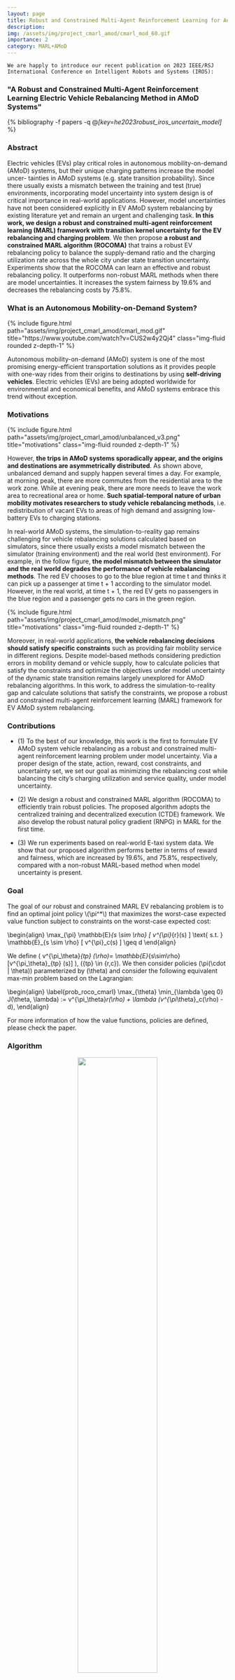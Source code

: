 ```yaml
---
layout: page
title: Robust and Constrained Multi-Agent Reinforcement Learning for Autonomous Mobility-on-Demand Systems
description: 
img: /assets/img/project_cmarl_amod/cmarl_mod_60.gif
importance: 2
category: MARL+AMoD
---
```


`We are happly to introduce our recent publication on 2023 IEEE/RSJ International Conference on Intelligent Robots and Systems (IROS):`

### "A Robust and Constrained Multi-Agent Reinforcement Learning Electric Vehicle Rebalancing Method in AMoD Systems"

<div class="publications">

{% bibliography -f papers -q @*[key=he2023robust_iros_uncertain_model]* %}

</div>

### Abstract
Electric vehicles (EVs) play critical roles in autonomous mobility-on-demand (AMoD) systems, but their unique charging patterns increase the model uncer- tainties in AMoD systems (e.g. state transition probability). Since there usually exists a mismatch between the training and test (true) environments, incorporating model uncertainty into system design is of critical importance in real-world applications. However, model uncertainties have not been considered explicitly in EV AMoD system rebalancing by existing literature yet and remain an urgent and challenging task. **In this work, we design a robust and constrained multi-agent reinforcement learning (MARL) framework with transition kernel uncertainty for the EV rebalancing and charging problem**. We then propose **a robust and constrained MARL algorithm (ROCOMA)** that trains a robust EV rebalancing policy to balance the supply-demand ratio and the charging utilization rate across the whole city under state transition uncertainty. Experiments show that the ROCOMA can learn an effective and robust rebalancing policy. It outperforms non-robust MARL methods when there are model uncertainties. It
increases the system fairness by 19.6% and decreases the rebalancing costs by 75.8%.

### What is an Autonomous Mobility-on-Demand System?

<div class="row">
    <div class="col-sm mt-3 mt-md-0">
        {% include figure.html path="assets/img/project_cmarl_amod/cmarl_mod.gif" title="https://www.youtube.com/watch?v=CUS2w4y2Qj4" class="img-fluid rounded z-depth-1" %}
    </div>
</div>

Autonomous mobility-on-demand (AMoD) system is one of the most promising energy-efficient transportation solutions as it provides people with one-way rides from their origins to destinations by using **self-driving vehicles**. Electric vehicles (EVs) are being adopted worldwide for environmental and economical benefits, and AMoD systems embrace this trend without exception. 

### Motivations

<div class="row">
    <div class="col-sm mt-3 mt-md-0">
        {% include figure.html path="assets/img/project_cmarl_amod/unbalanced_v3.png" title="motivations" class="img-fluid rounded z-depth-1" %}
    </div>
</div>

However, **the trips in AMoD systems sporadically appear, and the origins and destinations are asymmetrically distributed**. As shown above, unbalanced demand and supply happen several times a day. For example, at morning peak, there are more commutes from the residential area to the work zone. While at evening peak, there are more needs to leave the work area to recreational area or home. **Such spatial-temporal nature of urban mobility motivates researchers to study vehicle rebalancing methods**, i.e. redistribution of vacant EVs to areas of high demand and assigning low-battery EVs to charging stations. 

In real-world AMoD systems, the simulation-to-reality gap remains challenging for vehicle rebalancing solutions calculated based on simulators, since there usually exists a model mismatch between the simulator (training environment) and the real world (test environment). For example, in the follow figure, **the model mismatch between the simulator and the real world degrades the performance of vehicle rebalancing methods**. The red EV chooses to go to the blue region at time t and thinks it can pick up a passenger at time t + 1 according to the simulator model. However, in the real world, at time t + 1, the red EV gets no passengers in the blue region and a passenger gets no cars in the green region.

<div class="row">
    <div class="col-sm mt-3 mt-md-0">
        {% include figure.html path="assets/img/project_cmarl_amod/model_mismatch.png" title="motivations" class="img-fluid rounded z-depth-1" %}
    </div>
</div>

Moreover, in real-world applications, **the vehicle rebalancing decisions should satisfy specific constraints** such as providing fair mobility service in different regions. Despite model-based methods considering prediction errors in mobility demand or vehicle supply, how to calculate policies that satisfy the constraints and optimize the objectives under model uncertainty of the dynamic state transition remains largely unexplored for AMoD rebalancing algorithms.
In this work, to address the simulation-to-reality gap and calculate solutions that satisfy the constraints, we propose a robust and constrained multi-agent reinforcement learning (MARL) framework for EV AMoD system rebalancing.

### Contributions

- (1) To the best of our knowledge, this work is the
first to formulate EV AMoD system vehicle rebalancing
as a robust and constrained multi-agent reinforcement
learning problem under model uncertainty. Via a proper
design of the state, action, reward, cost constraints,
and uncertainty set, we set our goal as minimizing
the rebalancing cost while balancing the city’s charging
utilization and service quality, under model uncertainty.

- (2) We design a robust and constrained MARL algorithm (ROCOMA) to efficiently train robust policies.
The proposed algorithm adopts the centralized training
and decentralized execution (CTDE) framework. We
also develop the robust natural policy gradient (RNPG)
in MARL for the first time.

- (3) We run experiments based on real-world E-taxi
system data. We show that our proposed algorithm performs better in terms of reward and fairness, which are
increased by 19.6%, and 75.8%, respectively, compared
with a non-robust MARL-based method when model
uncertainty is present.

### Goal

<body>
The goal of our robust and constrained MARL EV rebalancing problem is to find an optimal joint policy \(\pi^*\) that maximizes the worst-case expected value function subject to constraints on the worst-case expected cost:

\begin{align}
    \max_{\pi} \mathbb{E}_{s \sim \rho} [ v^{\pi}_{r}(s) ]
    \text{ s.t. }  \mathbb{E}_{s \sim \rho} [ v^{\pi}_c(s) ] \geq d
\end{align}

We define \( v^{\pi_\theta}_{tp} (\rho)= \mathbb{E}_{s\sim\rho}[v^{\pi_\theta}_{tp} (s)] \), \({tp} \in \{r,c\}\). We then consider policies \(\pi(\cdot | \theta)\) parameterized by \(\theta\) and consider the following equivalent
max-min problem based on the Lagrangian:

\begin{align}
    \label{prob_roco_cmarl}
    \max_{\theta} \min_{\lambda \geq 0} J(\theta, \lambda) := v^{\pi_\theta}_r(\rho) + \lambda (v^{\pi_\theta}_c(\rho) - d),
\end{align}

For more information of how the value functions, policies are defined, please check the paper. 

</body>

### Algorithm

<p align="center">
<img src="/assets/img/project_cmarl_amod/algorithm.png"  width="60%" height="60%">
</p>

We propose a robust and constrained MARL (ROCOMA) algorithm to solve the AMoD balancing problem and train
robust policies. The proposed algorithm is shown in
Algorithm 1. It adopts the **centralized training and decentralized execution (CTDE) framework**, which enables
us to train agents in the simulator using global information but executes well-trained policies in a decentralized
manner in the real world. Specifically, we use centralized critic networks to approximate the value functions
and decentralized actor networks to represent policies.
Besides, we develop a **robust natural policy gradient**
(RNPG) descent ascent to update actor networks and
the Lagrange multiplier.

### Experimental Results

<p align="center">
<img src="/assets/img/project_cmarl_amod/table1.png"  width="60%" height="60%">
</p>
<div class="caption">
In Table I, compared to the no rebalancing scenario,
ROCOMA is effective in rebalancing AMoD systems
in terms of fairness, expired orders and response rate.
Specifically, ROCOMA policy decreases the number of
expired orders by 98.4%, increases the system fairness
and order response rate by about 93.2% and 32.9%, re-
spectively. Besides, ROCOMA achieves a higher system
fairness and order response rate using less rebalancing
cost than EDP and RDP.
</div>

- No: No reblancing

- Constrained optimization policy (COP): The optimization goal is
to minimize the rebalancing cost under the fairness
constraints. The fairness limit is the same as that used
in ROCOMA. The dynamic models are calculated from
the same data sets used in simulator construction.


- Equally distributed policy (EDP): EVs are assigned to
their current and adjacent regions using equal probability. 

- Randomly distributed policy (RDP): EVs
are randomly distributed to their current and adjacent
regions.

<p align="center">
<img src="/assets/img/project_cmarl_amod/table2.png"  width="60%" height="60%">
</p>
<div class="caption">
In Table II, ROCOMA achieves 83.9% higher in fairness compared to the non-constrained MARL algorithm
with just 4% extra rebalancing cost. Without the fairness
constraint design, the non-constrained MARL method falls into a pit that sacrifices fairness to achieve a lower
rebalancing cost since its objective is a weighted sum
of them. It would take a lot of effort to tune the hyper-parameter to find a policy that performs well in both
rebalancing cost and fairness. The constrained MARL
design of ROCOMA avoids such extra tuning efforts.
</div>
- Non-constrained MARL method: Instead of considering fairness constraints
in MARL, the reward is designed as a weighted sum
of negative rebalancing cost and system fairness. The
coefficient is 1. And model uncertainty is considered.

<p align="center">
<img src="/assets/img/project_cmarl_amod/robust_vs_nonrobust.png"  width="60%" height="60%">
</p>
<div class="caption">
In this figure, we test well-trained robust and non-
robust methods in a testing environment (different from
the training environment) to show the robustness of
the ROCOMA policy. We can see ROCOMA policy
achieves better performance in terms of all metrics.
Specifically, ROCOMA decreases the rebalancing cost
and increases the system fairness by about 19.6% and
75.8% , respectively, when model uncertainty exists,
compared to the non-robust method.
</div>

- Non-robust MARL method: The model uncertainty is
not considered but the fairness constraint is considered
in MARL. They use the same network structures and
other hyper-parameters as that in ROCOMA.

`You may also be interested in our related publications on IEEE/RSJ International Conference on Intelligent Robots and Systems (IROS), IEEE Transactions on Intelligent Transportation Systems (TITS) and ACM Transactions on Cyber-Physical Systems (TCPS):`

<div class="publications">

{% bibliography -f papers -q @*[key=he2023robust_iros_uncertain_state]* %}

{% bibliography -f papers -q @*[key=he2023data_tits]* %}

{% bibliography -f papers -q @*[key=miao2021data_tcps]* %}

</div>